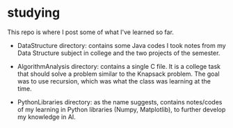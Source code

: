 # studying

This repo is where I post some of what I've learned so far.

+ DataStructure directory: contains some Java codes I took notes from my Data Structure subject in college and the two projects of the semester.

+ AlgorithmAnalysis directory: contains a single C file. It is a college task that should solve a problem similar to the Knapsack problem. The goal was to use recursion, which was what the class was learning at the time.

+ PythonLibraries directory: as the name suggests, contains notes/codes of my learning in Python libraries (Numpy, Matplotlib), to further develop my knowledge in AI.